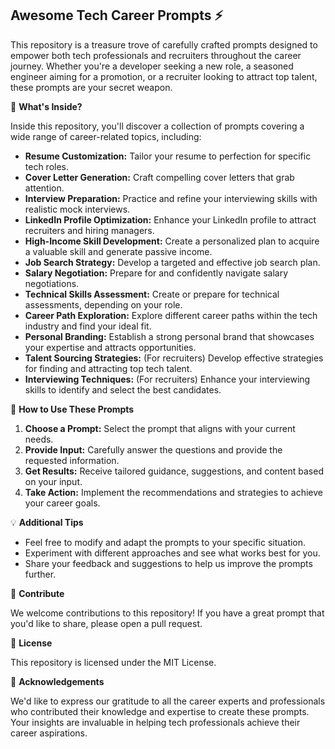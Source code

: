 ## Awesome Tech Career Prompts ⚡

This repository is a treasure trove of carefully crafted prompts designed to empower both tech professionals and recruiters throughout the career journey. Whether you're a developer seeking a new role, a seasoned engineer aiming for a promotion, or a recruiter looking to attract top talent, these prompts are your secret weapon.

🎯 **What's Inside?**

Inside this repository, you'll discover a collection of prompts covering a wide range of career-related topics, including:

*   **Resume Customization:** Tailor your resume to perfection for specific tech roles.
*   **Cover Letter Generation:** Craft compelling cover letters that grab attention.
*   **Interview Preparation:** Practice and refine your interviewing skills with realistic mock interviews.
*   **LinkedIn Profile Optimization:** Enhance your LinkedIn profile to attract recruiters and hiring managers.
*   **High-Income Skill Development:** Create a personalized plan to acquire a valuable skill and generate passive income.
*   **Job Search Strategy:** Develop a targeted and effective job search plan.
*   **Salary Negotiation:** Prepare for and confidently navigate salary negotiations.
*   **Technical Skills Assessment:** Create or prepare for technical assessments, depending on your role.
*   **Career Path Exploration:** Explore different career paths within the tech industry and find your ideal fit.
*   **Personal Branding:** Establish a strong personal brand that showcases your expertise and attracts opportunities.
*   **Talent Sourcing Strategies:** (For recruiters) Develop effective strategies for finding and attracting top tech talent.
*   **Interviewing Techniques:** (For recruiters) Enhance your interviewing skills to identify and select the best candidates.

🚀 **How to Use These Prompts**

1.  **Choose a Prompt:** Select the prompt that aligns with your current needs.
2.  **Provide Input:** Carefully answer the questions and provide the requested information.
3.  **Get Results:** Receive tailored guidance, suggestions, and content based on your input.
4.  **Take Action:** Implement the recommendations and strategies to achieve your career goals.

💡 **Additional Tips**

*   Feel free to modify and adapt the prompts to your specific situation.
*   Experiment with different approaches and see what works best for you.
*   Share your feedback and suggestions to help us improve the prompts further.

🙌 **Contribute**

We welcome contributions to this repository! If you have a great prompt that you'd like to share, please open a pull request.

📄 **License**

This repository is licensed under the MIT License.

🙏 **Acknowledgements**

We'd like to express our gratitude to all the career experts and professionals who contributed their knowledge and expertise to create these prompts. Your insights are invaluable in helping tech professionals achieve their career aspirations.

